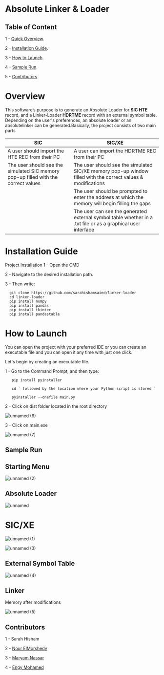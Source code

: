 # Absolute Linker & Loader

## Table of Content

1 - [Quick Overview](#overview). 

2 - [Installation Guide](#installation-guide).

3 - [How to Launch](#how-to-launch).

4 - [Sample Run](#sample-run).

5 - [Contributors](#contributors).






# Overview

This software’s purpose is to generate an Absolute Loader for **SIC HTE** record, and a Linker-Loader **HDRTME** record with an external symbol table.
Depending on the user's preferences, an absolute loader or an absolutelinker can be generated.Basically, the project consists of two main parts

| SIC                                                                                | SIC/XE                                                                                                         |
|------------------------------------------------------------------------------------|----------------------------------------------------------------------------------------------------------------|
| A user should import the HTE REC from their PC                                     | A user can import the HDRTME REC from their PC                                                                 |
| The user should see the simulated SIC memory pop-up filled with the correct values | The user should see the simulated SIC/XE memory pop-up window  filled with the correct values & modifications  |
|                                                                                    | The user should be prompted to enter the address at which the memory will begin filling the gaps               |
|                                                                                    | The user can see the generated external symbol table whether in  a .txt file or as a graphical user  interface |



# Installation Guide

Project Installation
1 - Open the CMD

2 - Navigate to the desired installation path.

3 - Then write:

      git clone https://github.com/sarahishamsaied/linker-loader
      cd linker-loader
      pip install numpy
      pip install pandas
      pip install tkinter
      pip install pandastable
      
      
 # How to Launch
 You can open the project with your preferred IDE or you can create an executable file and you can open it any time with just one click.
 
 Let's begin by creating an executable file.
 
 1 - Go to the Command Prompt, and then type:
 
       pip install pyinstaller
       
       cd ` followed by the location where your Python script is stored ` 
       
       pyinstaller --onefile main.py
       
2 - Click on dist folder located in the root directory

![unnamed (6)](https://user-images.githubusercontent.com/71923204/209451515-9061d7b6-9450-4b54-b359-0313ea195ba9.png)

3 - Click on main.exe
 
![unnamed (7)](https://user-images.githubusercontent.com/71923204/209451521-0df900ec-fa33-40a7-b97b-9d6ae2bfa68d.png)


      
 ## Sample Run
 
  ## Starting Menu

![unnamed (2)](https://user-images.githubusercontent.com/71923204/209451210-2d657946-06a5-476d-ad13-4c1553090351.png)
 
 
 ## Absolute Loader
 
 ![unnamed](https://user-images.githubusercontent.com/71923204/209451046-9e6b88a6-df96-4236-b0cc-26cdffdb6a5d.png)
 
 # SIC/XE
 
![unnamed (1)](https://user-images.githubusercontent.com/71923204/209451199-af567326-fb3a-4b83-a414-caad6b4d7cde.png)



![unnamed (3)](https://user-images.githubusercontent.com/71923204/209451219-259b6ab2-be03-4a28-9622-1c798cb2cdc6.png)

## External Symbol Table


![unnamed (4)](https://user-images.githubusercontent.com/71923204/209451225-ad7c9e91-a9b2-42b4-aa77-c41b2ffffb7c.png)

## Linker 

Memory after modifications

![unnamed (5)](https://user-images.githubusercontent.com/71923204/209451227-090fcc14-ea8c-426c-9180-7f2af7e43d32.png)


## Contributors 

1 - Sarah Hisham

2 - [Nour ElMorshedy](https://github.com/NourElmorshedy)

3 - [Maryam Nassar](https://github.com/Maryamnasaar)

4 - [Engy Mohamed](https://github.com/engymohamedd)

